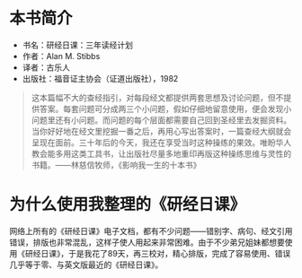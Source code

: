 # 本书简介

- 书名：研经日课：三年读经计划
- 作者：Alan M. Stibbs
- 译者：古乐人
- 出版社：福音证主协会（证道出版社），1982

> 这本篇幅不大的查经指引，对每段经文都提供两套思想及讨论问题，但不提供答案。每套问题可分成两三个小问题，假如仔细地留意使用，便会发现小问题里还有小问题。而问题的每个层面都需要自己回到圣经里去发掘资料。当你好好地在经文里挖掘一番之后，再用心写出答案时，一篇查经大纲就会呈现在面前。三十年后的今天，我还在享受当时这种操练的果效。唯盼华人教会能多用这类工具书，让出版社尽量多地重印再版这种操练思维与灵性的书籍。——林慈信牧师，《影响我一生的十本书》

# 为什么使用我整理的《研经日课》

网络上所有的《研经日课》电子文档，都有不少问题——错别字、病句、经文引用错误，排版也非常混乱，这样子使人用起来非常困难。由于不少弟兄姐妹都想要使用《研经日课》，于是我花了89天，再三校对，精心排版，完成了容易使用、错误几乎等于零、与英文版最近的《研经日课》。